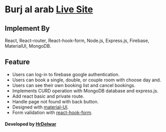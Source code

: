 # Burj al arab [Live Site](https://hr-hotel-burj-al-arab.netlify.app/)

## Implement By
  React, React-router, React-hook-form, Node.js, Express.js, Firebase, MaterialUI, MongoDB.



## Feature
 * Users can log-in to firebase google authentication.
 * Users can book a single, double, or couple room with choose day and.
 * Users can see their own booking list and cancel bookings.
 * Implements CURD operation with MongoDB database and express.js.
 * Add react basic and private route.
 * Handle page not found with back button.
 * Designed with [material-UI](https://material-ui.com/).
 * Form validation with [react-hook-form](https://react-hook-form.com/).

#### Developed by [HrDelwar](https://www.linkedin.com/in/HrDelwar/)